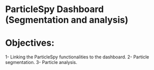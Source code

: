 # ParticleSpy Dashboard (Segmentation and analysis)
# Objectives:
1- Linking the ParticleSpy functionalities to the dashboard.
2- Particle segmentation.
3- Particle analysis.
